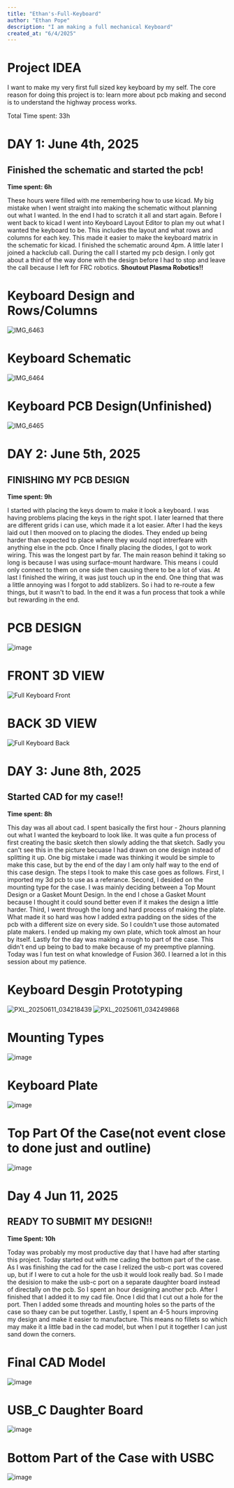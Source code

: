 ```yaml
---
title: "Ethan's-Full-Keyboard"
author: "Ethan Pope"
description: "I am making a full mechanical Keyboard"
created_at: "6/4/2025"
---
```

# Project IDEA

I want to make my very first full sized key keyboard by my self. The core reason for doing this project is to: learn more about pcb making and second is to understand the highway process works.

Total Time spent: 33h

# DAY 1: June 4th, 2025

## Finished the schematic and started the pcb!

**Time spent: 6h**

These hours were filled with me remembering how to use kicad. 
My big mistake when I went straight into making the schematic without planning out what I wanted. 
In the end I had to scratch it all and start again. Before I went back to kicad I went into Keyboard
Layout Editor to plan my out what I wanted the keyboard to be. This includes the layout and what rows
and columns for each key. This made it easier to make the keyboard matrix in the schematic for kicad.
I finished the schematic around 4pm. A little later I joined a hackclub call. During the call I started
my pcb design. I only got about a third of the way done with the design before I had to stop and leave
the call because I left for FRC robotics. **Shoutout Plasma Robotics!!**

# Keyboard Design and Rows/Columns
![IMG_6463](https://github.com/user-attachments/assets/3ce0f775-2c95-4fed-bb0a-928f0e19307c)
# Keyboard Schematic
![IMG_6464](https://github.com/user-attachments/assets/df5c1f72-301a-4cba-92b9-2716af5a5a44)
# Keyboard PCB Design(Unfinished)
![IMG_6465](https://github.com/user-attachments/assets/50b3b50e-772d-4f15-8cd5-230fb739b501)


# DAY 2: June 5th, 2025

## FINISHING MY PCB DESIGN ##

**Time spent: 9h**

I started with placing the keys dowm to make it look a keyboard. I was having problems placing the keys in the right spot.
I later learned that there are different grids i can use, which made it a lot easier. After I had the keys laid out I then
mooved on to placing the diodes. They ended up being harder than expected to place where they would nopt intrerfeare with
anything else in the pcb. Once I finally placing the diodes, I got to work wiring. This was the longest part by far. The
main reason behind it taking so long is because I was using surface-mount hardware. This means i could only connect to 
them on one side then causing there to be a lot of vias. At last I finished the wiring, it was just touch up in the end.
One thing that was a little annoying was I forgot to add stablizers. So i had to re-route a few things, but it wasn't to
bad. In the end it was a fun process that took a while but rewarding in the end.

# PCB DESIGN
![image](https://github.com/user-attachments/assets/164291dc-5daf-499f-8c01-32f37d48f920)
# FRONT 3D VIEW
![Full Keyboard Front](https://github.com/user-attachments/assets/c9c91c53-f370-4d66-a001-5b47b6e93029)
# BACK 3D VIEW
![Full Keyboard Back](https://github.com/user-attachments/assets/c39beeb7-dc35-4a87-bc2e-c93bfadd7998)

# DAY 3: June 8th, 2025

## Started CAD for my case!!
**Time spent: 8h**

This day was all about cad. I spent basically the first hour - 2hours planning out what I wanted the keyboard to look like.
It was quite a fun process of first creating the basic sketch then slowly adding the that sketch. Sadly you can't see this
in the picture becuase I had drawn on one design instead of splitting it up. One big mistake i made was thinking it would
be simple to make this case, but by the end of the day I am only half way to the end of this case design. The steps I took
to make this case goes as follows. First, I imported my 3d pcb to use as a referance. Second, I desided on the mounting type
for the case. I was mainly deciding between a Top Mount Design or a Gasket Mount Design. In the end I chose a Gasket Mount
because I thought it could sound better even if it makes the design a little harder. Third, I went through the long and hard 
process of making the plate. What made it so hard was how I added extra padding on the sides of the pcb with a different size
on every side. So I couldn't use those automated plate makers. I ended up making my own plate, which took almost an hour by
itself. Lastly for the day was making a rough to part of the case. This didn't end up being to bad to make because of my
preemptive planning. Today was I fun test on what knowledge of Fusion 360. I learned a lot in this session about my 
patience.

# Keyboard Desgin Prototyping
![PXL_20250611_034218439](https://github.com/user-attachments/assets/9460663d-e78c-43fc-bcca-04f94ed0b6a0)
![PXL_20250611_034249868](https://github.com/user-attachments/assets/94cf92c3-30b5-4929-a206-c114d2883dfb)

# Mounting Types
![image](https://github.com/user-attachments/assets/2e6eeb3c-c3ac-45fe-9457-6f15455274f9)

# Keyboard Plate
![image](https://github.com/user-attachments/assets/1ff2998e-9f82-4e8b-9ca1-bb88eee6e0d1)

# Top Part Of the Case(not event close to done just and outline)
![image](https://github.com/user-attachments/assets/453d9293-ab9d-4654-b7d6-217514566f6d)

# Day 4 Jun 11, 2025

## READY TO SUBMIT MY DESIGN!!

**Time Spent: 10h**

Today was probably my most productive day that I have had after starting this project. Today started out with me cading the bottom
part of the case. As I was finishing the cad for the case I relized the usb-c port was covered up, but if I were to cut a hole for
the usb it would look really bad. So I made the desision to make the usb-c port on a separate daughter board instead of directally
on the pcb. So I spent an hour designing another pcb. After I finished that I added it to my cad file. Once I did that I cut out a
hole for the port. Then I added some threads and mounting holes so the parts of the case so thaey can be put together. Lastly, I
spent an 4-5 hours improving my design and make it easier to manufacture. This means no fillets so which may make it a little bad
in the cad model, but when I put it together I can just sand down the corners.

# Final CAD Model
![image](https://github.com/user-attachments/assets/a48befd1-8746-47aa-a6bb-fd5396fcfb9c)

# USB_C Daughter Board
![image](https://github.com/user-attachments/assets/029ebe96-4325-4cd5-bf64-5da2d2884eb8)

# Bottom Part of the Case with USBC
![image](https://github.com/user-attachments/assets/c00066ba-ac4a-40cf-97c1-1e035bfa8de4)
